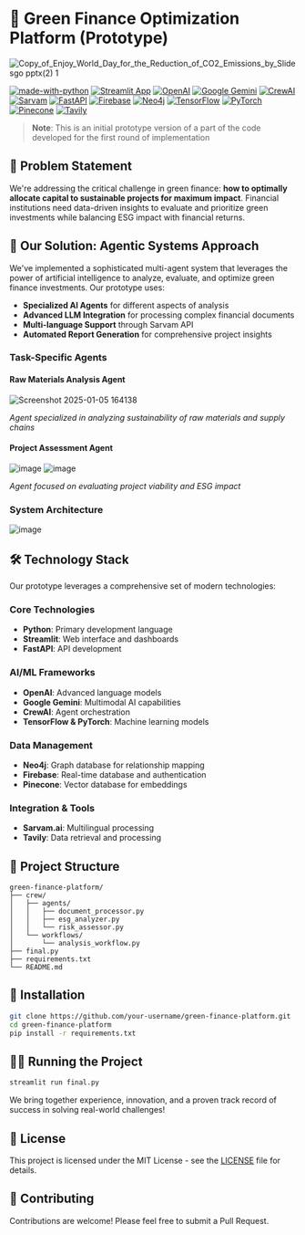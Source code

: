 # 🌱 Green Finance Optimization Platform (Prototype)

![Copy_of_Enjoy_World_Day_for_the_Reduction_of_CO2_Emissions_by_Slidesgo pptx(2) 1](https://github.com/user-attachments/assets/01439845-7c6b-4e95-b56b-aa926fe88ba0)




[![made-with-python](https://img.shields.io/badge/Made%20with-Python-1f425f.svg)](https://www.python.org/)
[![Streamlit App](https://static.streamlit.io/badges/streamlit_badge_black_white.svg)](https://streamlit.io)
[![OpenAI](https://img.shields.io/badge/OpenAI-412991.svg?logo=OpenAI&logoColor=white)](https://openai.com)
[![Google Gemini](https://img.shields.io/badge/Gemini-4285F4?logo=google&logoColor=white)](https://gemini.google.com)
[![CrewAI](https://img.shields.io/badge/CrewAI-FF6B6B.svg?logo=python&logoColor=white)](https://github.com/joaomdmoura/crewAI)
[![Sarvam](https://img.shields.io/badge/Sarvam_API-007ACC.svg?logo=api&logoColor=white)](https://sarvam.ai)
[![FastAPI](https://img.shields.io/badge/FastAPI-009688.svg?logo=fastapi&logoColor=white)](https://fastapi.tiangolo.com)
[![Firebase](https://img.shields.io/badge/Firebase-FFCA28.svg?logo=firebase&logoColor=black)](https://firebase.google.com)
[![Neo4j](https://img.shields.io/badge/Neo4j-008CC1.svg?logo=neo4j&logoColor=white)](https://neo4j.com)
[![TensorFlow](https://img.shields.io/badge/TensorFlow-FF6F00.svg?logo=tensorflow&logoColor=white)](https://tensorflow.org)
[![PyTorch](https://img.shields.io/badge/PyTorch-EE4C2C.svg?logo=pytorch&logoColor=white)](https://pytorch.org)
[![Pinecone](https://img.shields.io/badge/Pinecone-000000.svg?logo=pinecone&logoColor=white)](https://www.pinecone.io)
[![Tavily](https://img.shields.io/badge/Tavily-5B21B6.svg?logo=data:image/png;base64,&logoColor=white)](https://tavily.com)

> **Note**: This is an initial prototype version of a part of the code  developed for the first round of implementation 

## 🎯 Problem Statement

We're addressing the critical challenge in green finance: **how to optimally allocate capital to sustainable projects for maximum impact**. Financial institutions need data-driven insights to evaluate and prioritize green investments while balancing ESG impact with financial returns.

## 🤖 Our Solution: Agentic Systems Approach

We've implemented a sophisticated multi-agent system that leverages the power of artificial intelligence to analyze, evaluate, and optimize green finance investments. Our prototype uses:

- **Specialized AI Agents** for different aspects of analysis
- **Advanced LLM Integration** for processing complex financial documents
- **Multi-language Support** through Sarvam API
- **Automated Report Generation** for comprehensive project insights

### Task-Specific Agents
#### Raw Materials Analysis Agent
![Screenshot 2025-01-05 164138](https://github.com/user-attachments/assets/d6fb5a49-3166-4110-a7d3-67cc09f074ad)

*Agent specialized in analyzing sustainability of raw materials and supply chains*

#### Project Assessment Agent

![image](https://github.com/user-attachments/assets/1c422e0d-76fb-468b-9688-f6115d48f5b2)
![image](https://github.com/user-attachments/assets/9977601a-fc01-4037-a2eb-4b5b8ea4719b)

*Agent focused on evaluating project viability and ESG impact*

### System Architecture

![image](https://github.com/user-attachments/assets/e776c302-a819-4e8c-87c6-0454d6471e14)

## 🛠️ Technology Stack

Our prototype leverages a comprehensive set of modern technologies:

### Core Technologies
- **Python**: Primary development language
- **Streamlit**: Web interface and dashboards
- **FastAPI**: API development

### AI/ML Frameworks
- **OpenAI**: Advanced language models
- **Google Gemini**: Multimodal AI capabilities
- **CrewAI**: Agent orchestration
- **TensorFlow & PyTorch**: Machine learning models

### Data Management
- **Neo4j**: Graph database for relationship mapping
- **Firebase**: Real-time database and authentication
- **Pinecone**: Vector database for embeddings

### Integration & Tools
- **Sarvam.ai**: Multilingual processing
- **Tavily**: Data retrieval and processing

## 📂 Project Structure

```
green-finance-platform/
├── crew/
│   ├── agents/
│   │   ├── document_processor.py
│   │   ├── esg_analyzer.py
│   │   └── risk_assessor.py
│   └── workflows/
│       └── analysis_workflow.py
├── final.py
├── requirements.txt
└── README.md
```

## 🔧 Installation

```bash
git clone https://github.com/your-username/green-finance-platform.git
cd green-finance-platform
pip install -r requirements.txt
```

## 🏃‍♂️ Running the Project

```bash
streamlit run final.py
```

  

We bring together experience, innovation, and a proven track record of success in solving real-world challenges!

## 📄 License

This project is licensed under the MIT License - see the [LICENSE](LICENSE) file for details.

## 🤝 Contributing

Contributions are welcome! Please feel free to submit a Pull Request.
